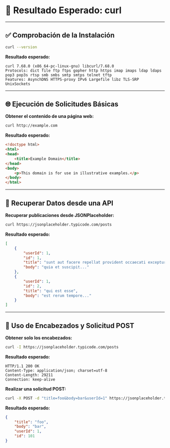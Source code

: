# 🎯 Resultado Esperado: curl

---

## ✅ Comprobación de la Instalación

```bash
curl --version
```

**Resultado esperado:**
```
curl 7.68.0 (x86_64-pc-linux-gnu) libcurl/7.68.0
Protocols: dict file ftp ftps gopher http https imap imaps ldap ldaps pop3 pop3s rtsp smb smbs smtp smtps telnet tftp
Features: AsynchDNS HTTPS-proxy IPv6 Largefile libz TLS-SRP UnixSockets
```

---

## 🌐 Ejecución de Solicitudes Básicas

**Obtener el contenido de una página web:**
```bash
curl http://example.com
```

**Resultado esperado:**
```html
<!doctype html>
<html>
<head>
    <title>Example Domain</title>
</head>
<body>
    <p>This domain is for use in illustrative examples.</p>
</body>
</html>
```

---

## 📝 Recuperar Datos desde una API

**Recuperar publicaciones desde JSONPlaceholder:**
```bash
curl https://jsonplaceholder.typicode.com/posts
```

**Resultado esperado:**
```json
[
    {
        "userId": 1,
        "id": 1,
        "title": "sunt aut facere repellat provident occaecati excepturi optio reprehenderit",
        "body": "quia et suscipit..."
    },
    {
        "userId": 1,
        "id": 2,
        "title": "qui est esse",
        "body": "est rerum tempore..."
    }
]
```

---

## 📨 Uso de Encabezados y Solicitud POST

**Obtener solo los encabezados:**
```bash
curl -I https://jsonplaceholder.typicode.com/posts
```

**Resultado esperado:**
```
HTTP/1.1 200 OK
Content-Type: application/json; charset=utf-8
Content-Length: 29211
Connection: keep-alive
```

**Realizar una solicitud POST:**
```bash
curl -X POST -d "title=foo&body=bar&userId=1" https://jsonplaceholder.typicode.com/posts
```

**Resultado esperado:**
```json
{
    "title": "foo",
    "body": "bar",
    "userId": 1,
    "id": 101
}
```
